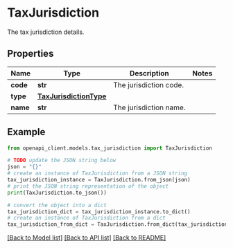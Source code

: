 # TaxJurisdiction

The tax jurisdiction details.

## Properties

Name | Type | Description | Notes
------------ | ------------- | ------------- | -------------
**code** | **str** | The jurisdiction code. | 
**type** | [**TaxJurisdictionType**](TaxJurisdictionType.md) |  | 
**name** | **str** | The jurisdiction name. | 

## Example

```python
from openapi_client.models.tax_jurisdiction import TaxJurisdiction

# TODO update the JSON string below
json = "{}"
# create an instance of TaxJurisdiction from a JSON string
tax_jurisdiction_instance = TaxJurisdiction.from_json(json)
# print the JSON string representation of the object
print(TaxJurisdiction.to_json())

# convert the object into a dict
tax_jurisdiction_dict = tax_jurisdiction_instance.to_dict()
# create an instance of TaxJurisdiction from a dict
tax_jurisdiction_from_dict = TaxJurisdiction.from_dict(tax_jurisdiction_dict)
```
[[Back to Model list]](../README.md#documentation-for-models) [[Back to API list]](../README.md#documentation-for-api-endpoints) [[Back to README]](../README.md)


